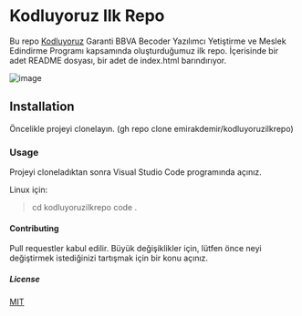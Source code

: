 # Kodluyoruz Ilk Repo

Bu repo [Kodluyoruz](https://www.kodluyoruz.org/) Garanti BBVA Becoder Yazılımcı Yetiştirme ve Meslek Edindirme Programı kapsamında oluşturduğumuz ilk repo. İçerisinde bir adet README dosyası, bir adet de index.html barındırıyor.

![image](https://github.com/emirakdemir/kodluyoruzilkrepo/assets/77544885/4c59b172-0356-41e7-8443-58d5e21675f6)


## Installation

Öncelikle projeyi clonelayın. (gh repo clone emirakdemir/kodluyoruzilkrepo)

### Usage

Projeyi cloneladıktan sonra Visual Studio Code programında açınız.

Linux için:

>cd kodluyoruzilkrepo
code .

#### Contributing

Pull requestler kabul edilir. Büyük değişiklikler için, lütfen önce neyi değiştirmek istediğinizi tartışmak için bir konu açınız.

##### License

[MIT](https://choosealicense.com/licenses/mit/)

